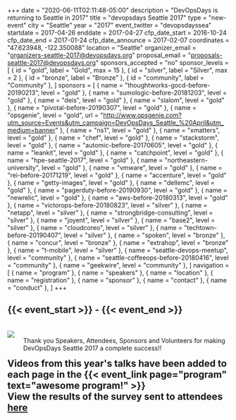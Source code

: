 +++
date = "2020-06-11T02:11:48-05:00"
description = "DevOpsDays is returning to Seattle in 2017"
title = "devopsdays Seattle 2017"
type = "new-event"
city = "Seattle"
year = "2017"
event_twitter = "devopsdayssea"
startdate = 2017-04-26
enddate = 2017-04-27
cfp_date_start = 2016-10-24
cfp_date_end = 2017-01-24
cfp_date_announce = 2017-02-07
coordinates = "47.623948, -122.350088"
location = "Seattle"
organizer_email = "organizers-seattle-2017@devopsdays.org"
proposal_email = "proposals-seattle-2017@devopsdays.org"
sponsors_accepted = "no"
sponsor_levels = [
    { id = "gold", label = "Gold", max = 15 },
    { id = "silver", label = "Silver", max = 2 },
    { id = "bronze", label = "Bronze" },
    { id = "community", label = "Community" },
]
sponsors = [
    { name = "thoughtworks-gocd-before-20190213", level = "gold" },
    { name = "sumologic-before-20181203", level = "gold" },
    { name = "deis", level = "gold" },
    { name = "slalom", level = "gold" },
    { name = "pivotal-before-20190307", level = "gold" },
    { name = "opsgenie", level = "gold", url = "http://www.opsgenie.com?utm_source=Events&utm_campaign=DevOpsDays_Seattle_%20April&utm_medium=banner" },
    { name = "ns1", level = "gold" },
    { name = "xmatters", level = "gold" },
    { name = "chef", level = "gold" },
    { name = "stackstorm", level = "gold" },
    { name = "automic-before-20170605", level = "gold" },
    { name = "leankit", level = "gold" },
    { name = "catchpoint", level = "gold" },
    { name = "hpe-seattle-2017", level = "gold" },
    { name = "northeastern-university", level = "gold" },
    { name = "vmware", level = "gold" },
    { name = "rei-before-20171219", level = "gold" },
    { name = "accenture", level = "gold" },
    { name = "getty-images", level = "gold" },
    { name = "dellemc", level = "gold" },
    { name = "pagerduty-before-20190930", level = "gold" },
    { name = "newrelic", level = "gold" },
    { name = "aws-before-20180313", level = "gold" },
    { name = "victorops-before-20180823", level = "silver" },
    { name = "netapp", level = "silver" },
    { name = "strongbridge-consulting", level = "silver" },
    { name = "joyent", level = "silver" },
    { name = "base2", level = "silver" },
    { name = "cloudcoreo", level = "silver" },
    { name = "techtown-before-20190407", level = "silver" },
    { name = "spoken", level = "bronze" },
    { name = "concur", level = "bronze" },
    { name = "extrahop", level = "bronze" },
    { name = "t-mobile", level = "silver" },
    { name = "seattle-devops-meetup", level = "community" },
    { name = "seattle-coffeeops-before-20180416", level = "community" },
    { name = "geekwire", level = "community" },
]
navigation = [
    { name = "program" },
    { name = "speakers" },
    { name = "location" },
    { name = "registration" },
    { name = "sponsor" },
    { name = "contact" },
    { name = "conduct" },
]
+++
<h2>{{< event_start >}} - {{< event_end >}}</h2>

<br>

<img style="float: left; max-width: 300px; padding: 0px 20px 20px 0px" src="/events/2017/seattle/devopsdays-seattle.png">

Thank you Speakers, Attendees, Sponsors and Volunteers for making DevOpsDays Seattle 2017 a complete success!!



<div style="font-weight: bolder; font-size: 150%">Videos from this year's talks have been added to each page in the {{< event_link page="program" text="awesome program!" >}}</div>

<div style="font-weight: bolder; font-size: 150%">View the results of the survey sent to attendees <a href="https://www.surveymonkey.com/results/SM-SCTVN9PB/">here</a></div>

<div style="clear: both"></div>



<!--
{{< event_twitter >}}
-->
